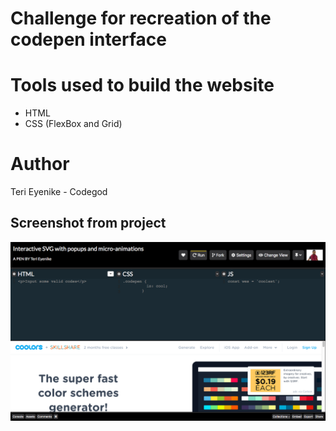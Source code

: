# Challenge for recreation of the codepen interface

# Tools used to build the website

+ HTML
+ CSS (FlexBox and Grid)

# Author

Teri Eyenike - Codegod


## Screenshot from project

![alt text](https://github.com/terieyenike/Codepen/blob/master/img/codepen.png "Codepen interface - codepen.io")
